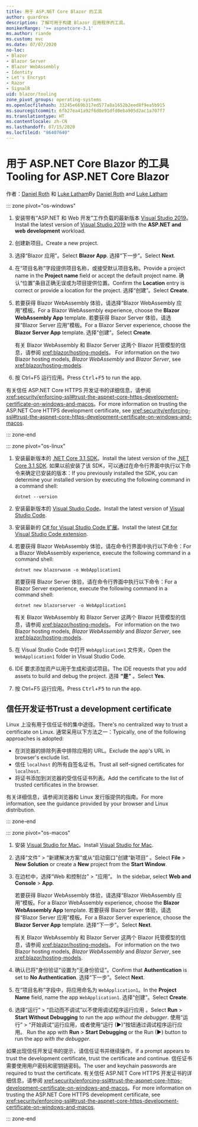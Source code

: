 ```yaml
---
title: 用于 ASP.NET Core Blazor 的工具
author: guardrex
description: 了解可用于构建 Blazor 应用程序的工具。
monikerRange: '>= aspnetcore-3.1'
ms.author: riande
ms.custom: mvc
ms.date: 07/07/2020
no-loc:
- Blazor
- Blazor Server
- Blazor WebAssembly
- Identity
- Let's Encrypt
- Razor
- SignalR
uid: blazor/tooling
zone_pivot_groups: operating-systems
ms.openlocfilehash: 33245e669b317ed577a8a1652b2eed8f9ea5b915
ms.sourcegitcommit: 6fb27ea41a92f6d0e91dfd0eba905d2ac1a707f7
ms.translationtype: HT
ms.contentlocale: zh-CN
ms.lasthandoff: 07/15/2020
ms.locfileid: "86407640"
---
```

# <a name="tooling-for-aspnet-core-blazor"></a><span data-ttu-id="bd837-103">用于 ASP.NET Core Blazor 的工具</span><span class="sxs-lookup"><span data-stu-id="bd837-103">Tooling for ASP.NET Core Blazor</span></span>

<span data-ttu-id="bd837-104">作者：[Daniel Roth](https://github.com/danroth27) 和 [Luke Latham](https://github.com/guardrex)</span><span class="sxs-lookup"><span data-stu-id="bd837-104">By [Daniel Roth](https://github.com/danroth27) and [Luke Latham](https://github.com/guardrex)</span></span>

::: zone pivot="os-windows"

1. <span data-ttu-id="bd837-105">安装带有“ASP.NET 和 Web 开发”工作负载的最新版本 [Visual Studio 2019](https://visualstudio.microsoft.com/downloads/)。</span><span class="sxs-lookup"><span data-stu-id="bd837-105">Install the latest version of [Visual Studio 2019](https://visualstudio.microsoft.com/downloads/) with the **ASP.NET and web development** workload.</span></span>

1. <span data-ttu-id="bd837-106">创建新项目。</span><span class="sxs-lookup"><span data-stu-id="bd837-106">Create a new project.</span></span>

1. <span data-ttu-id="bd837-107">选择“Blazor 应用”。</span><span class="sxs-lookup"><span data-stu-id="bd837-107">Select **Blazor App**.</span></span> <span data-ttu-id="bd837-108">选择“下一步”。</span><span class="sxs-lookup"><span data-stu-id="bd837-108">Select **Next**.</span></span>

1. <span data-ttu-id="bd837-109">在“项目名称”字段提供项目名称，或接受默认项目名称。</span><span class="sxs-lookup"><span data-stu-id="bd837-109">Provide a project name in the **Project name** field or accept the default project name.</span></span> <span data-ttu-id="bd837-110">确认“位置”条目正确无误或为项目提供位置。</span><span class="sxs-lookup"><span data-stu-id="bd837-110">Confirm the **Location** entry is correct or provide a location for the project.</span></span> <span data-ttu-id="bd837-111">选择“创建”。</span><span class="sxs-lookup"><span data-stu-id="bd837-111">Select **Create**.</span></span>

1. <span data-ttu-id="bd837-112">若要获得 Blazor WebAssembly 体验，请选择“Blazor WebAssembly 应用”模板。</span><span class="sxs-lookup"><span data-stu-id="bd837-112">For a Blazor WebAssembly experience, choose the **Blazor WebAssembly App** template.</span></span> <span data-ttu-id="bd837-113">若要获得 Blazor Server 体验，请选择“Blazor Server 应用”模板。</span><span class="sxs-lookup"><span data-stu-id="bd837-113">For a Blazor Server experience, choose the **Blazor Server App** template.</span></span> <span data-ttu-id="bd837-114">选择“创建”。</span><span class="sxs-lookup"><span data-stu-id="bd837-114">Select **Create**.</span></span>

   <span data-ttu-id="bd837-115">有关 Blazor WebAssembly 和 Blazor Server 这两个 Blazor 托管模型的信息，请参阅 <xref:blazor/hosting-models>。 </span><span class="sxs-lookup"><span data-stu-id="bd837-115">For information on the two Blazor hosting models, *Blazor WebAssembly* and *Blazor Server*, see <xref:blazor/hosting-models>.</span></span>

1. <span data-ttu-id="bd837-116">按 Ctrl+F5 运行应用<kbd></kbd><kbd></kbd>。</span><span class="sxs-lookup"><span data-stu-id="bd837-116">Press <kbd>Ctrl</kbd>+<kbd>F5</kbd> to run the app.</span></span>

<span data-ttu-id="bd837-117">有关信任 ASP.NET Core HTTPS 开发证书的详细信息，请参阅 <xref:security/enforcing-ssl#trust-the-aspnet-core-https-development-certificate-on-windows-and-macos>。</span><span class="sxs-lookup"><span data-stu-id="bd837-117">For more information on trusting the ASP.NET Core HTTPS development certificate, see <xref:security/enforcing-ssl#trust-the-aspnet-core-https-development-certificate-on-windows-and-macos>.</span></span>

::: zone-end

::: zone pivot="os-linux"

1. <span data-ttu-id="bd837-118">安装最新版本的 [.NET Core 3.1 SDK](https://dotnet.microsoft.com/download/dotnet-core/3.1)。</span><span class="sxs-lookup"><span data-stu-id="bd837-118">Install the latest version of the [.NET Core 3.1 SDK](https://dotnet.microsoft.com/download/dotnet-core/3.1).</span></span> <span data-ttu-id="bd837-119">如果以前安装了该 SDK，可以通过在命令行界面中执行以下命令来确定已安装的版本：</span><span class="sxs-lookup"><span data-stu-id="bd837-119">If you previously installed the SDK, you can determine your installed version by executing the following command in a command shell:</span></span>

   ```dotnetcli
   dotnet --version
   ```

1. <span data-ttu-id="bd837-120">安装最新版本的 [Visual Studio Code](https://code.visualstudio.com/)。</span><span class="sxs-lookup"><span data-stu-id="bd837-120">Install the latest version of [Visual Studio Code](https://code.visualstudio.com/).</span></span>

1. <span data-ttu-id="bd837-121">安装最新的 [C# for Visual Studio Code 扩展](https://marketplace.visualstudio.com/items?itemName=ms-dotnettools.csharp)。</span><span class="sxs-lookup"><span data-stu-id="bd837-121">Install the latest [C# for Visual Studio Code extension](https://marketplace.visualstudio.com/items?itemName=ms-dotnettools.csharp).</span></span>

1. <span data-ttu-id="bd837-122">若要获得 Blazor WebAssembly 体验，请在命令行界面中执行以下命令：</span><span class="sxs-lookup"><span data-stu-id="bd837-122">For a Blazor WebAssembly experience, execute the following command in a command shell:</span></span>

   ```dotnetcli
   dotnet new blazorwasm -o WebApplication1
   ```

   <span data-ttu-id="bd837-123">若要获得 Blazor Server 体验，请在命令行界面中执行以下命令：</span><span class="sxs-lookup"><span data-stu-id="bd837-123">For a Blazor Server experience, execute the following command in a command shell:</span></span>

   ```dotnetcli
   dotnet new blazorserver -o WebApplication1
   ```

   <span data-ttu-id="bd837-124">有关 Blazor WebAssembly 和 Blazor Server 这两个 Blazor 托管模型的信息，请参阅 <xref:blazor/hosting-models>。 </span><span class="sxs-lookup"><span data-stu-id="bd837-124">For information on the two Blazor hosting models, *Blazor WebAssembly* and *Blazor Server*, see <xref:blazor/hosting-models>.</span></span>

1. <span data-ttu-id="bd837-125">在 Visual Studio Code 中打开 `WebApplication1` 文件夹，</span><span class="sxs-lookup"><span data-stu-id="bd837-125">Open the `WebApplication1` folder in Visual Studio Code.</span></span>

1. <span data-ttu-id="bd837-126">IDE 要求添加资产以用于生成和调试项目。</span><span class="sxs-lookup"><span data-stu-id="bd837-126">The IDE requests that you add assets to build and debug the project.</span></span> <span data-ttu-id="bd837-127">选择 **“是”** 。</span><span class="sxs-lookup"><span data-stu-id="bd837-127">Select **Yes**.</span></span>

1. <span data-ttu-id="bd837-128">按 Ctrl+F5 运行应用<kbd></kbd><kbd></kbd>。</span><span class="sxs-lookup"><span data-stu-id="bd837-128">Press <kbd>Ctrl</kbd>+<kbd>F5</kbd> to run the app.</span></span>

## <a name="trust-a-development-certificate"></a><span data-ttu-id="bd837-129">信任开发证书</span><span class="sxs-lookup"><span data-stu-id="bd837-129">Trust a development certificate</span></span>

<span data-ttu-id="bd837-130">Linux 上没有用于信任证书的集中途径。</span><span class="sxs-lookup"><span data-stu-id="bd837-130">There's no centralized way to trust a certificate on Linux.</span></span> <span data-ttu-id="bd837-131">通常采用以下方法之一：</span><span class="sxs-lookup"><span data-stu-id="bd837-131">Typically, one of the following approaches is adopted:</span></span>

* <span data-ttu-id="bd837-132">在浏览器的排除列表中排除应用的 URL。</span><span class="sxs-lookup"><span data-stu-id="bd837-132">Exclude the app's URL in browser's exclude list.</span></span>
* <span data-ttu-id="bd837-133">信任 `localhost` 的所有自签名证书。</span><span class="sxs-lookup"><span data-stu-id="bd837-133">Trust all self-signed certificates for `localhost`.</span></span>
* <span data-ttu-id="bd837-134">将证书添加到浏览器的受信任证书列表。</span><span class="sxs-lookup"><span data-stu-id="bd837-134">Add the certificate to the list of trusted certificates in the browser.</span></span>

<span data-ttu-id="bd837-135">有关详细信息，请参阅浏览器和 Linux 发行版提供的指南。</span><span class="sxs-lookup"><span data-stu-id="bd837-135">For more information, see the guidance provided by your browser and Linux distribution.</span></span>

::: zone-end

::: zone pivot="os-macos"

1. <span data-ttu-id="bd837-136">安装 [Visual Studio for Mac](https://visualstudio.microsoft.com/vs/mac/)。</span><span class="sxs-lookup"><span data-stu-id="bd837-136">Install [Visual Studio for Mac](https://visualstudio.microsoft.com/vs/mac/).</span></span>

1. <span data-ttu-id="bd837-137">选择“文件” > “新建解决方案”或从“启动窗口”创建“新项目”   。</span><span class="sxs-lookup"><span data-stu-id="bd837-137">Select **File** > **New Solution** or create a **New** project from the **Start Window**.</span></span>

1. <span data-ttu-id="bd837-138">在边栏中，选择“Web 和控制台” > “应用”。 </span><span class="sxs-lookup"><span data-stu-id="bd837-138">In the sidebar, select **Web and Console** > **App**.</span></span>

   <span data-ttu-id="bd837-139">若要获得 Blazor WebAssembly 体验，请选择“Blazor WebAssembly 应用”模板。</span><span class="sxs-lookup"><span data-stu-id="bd837-139">For a Blazor WebAssembly experience, choose the **Blazor WebAssembly App** template.</span></span> <span data-ttu-id="bd837-140">若要获得 Blazor Server 体验，请选择“Blazor Server 应用”模板。</span><span class="sxs-lookup"><span data-stu-id="bd837-140">For a Blazor Server experience, choose the **Blazor Server App** template.</span></span> <span data-ttu-id="bd837-141">选择“下一步”。</span><span class="sxs-lookup"><span data-stu-id="bd837-141">Select **Next**.</span></span>

   <span data-ttu-id="bd837-142">有关 Blazor WebAssembly 和 Blazor Server 这两个 Blazor 托管模型的信息，请参阅 <xref:blazor/hosting-models>。 </span><span class="sxs-lookup"><span data-stu-id="bd837-142">For information on the two Blazor hosting models, *Blazor WebAssembly* and *Blazor Server*, see <xref:blazor/hosting-models>.</span></span>

1. <span data-ttu-id="bd837-143">确认已将“身份验证”设置为“无身份验证”。</span><span class="sxs-lookup"><span data-stu-id="bd837-143">Confirm that **Authentication** is set to **No Authentication**.</span></span> <span data-ttu-id="bd837-144">选择“下一步”。</span><span class="sxs-lookup"><span data-stu-id="bd837-144">Select **Next**.</span></span>

1. <span data-ttu-id="bd837-145">在“项目名称”字段中，将应用命名为 `WebApplication1`。</span><span class="sxs-lookup"><span data-stu-id="bd837-145">In the **Project Name** field, name the app `WebApplication1`.</span></span> <span data-ttu-id="bd837-146">选择“创建”。</span><span class="sxs-lookup"><span data-stu-id="bd837-146">Select **Create**.</span></span>

1. <span data-ttu-id="bd837-147">选择“运行” > “启动而不调试”以不使用调试程序运行应用 。</span><span class="sxs-lookup"><span data-stu-id="bd837-147">Select **Run** > **Start Without Debugging** to run the app *without the debugger*.</span></span> <span data-ttu-id="bd837-148">使用“运行” > “开始调试”运行应用，或者使用“运行 (&#9654;)”按钮通过调试程序运行应用。 </span><span class="sxs-lookup"><span data-stu-id="bd837-148">Run the app with **Run** > **Start Debugging** or the Run (&#9654;) button to run the app *with the debugger*.</span></span>

<span data-ttu-id="bd837-149">如果出现信任开发证书的提示，请信任证书并继续操作。</span><span class="sxs-lookup"><span data-stu-id="bd837-149">If a prompt appears to trust the development certificate, trust the certificate and continue.</span></span> <span data-ttu-id="bd837-150">信任证书需要使用用户密码和密钥链密码。</span><span class="sxs-lookup"><span data-stu-id="bd837-150">The user and keychain passwords are required to trust the certificate.</span></span> <span data-ttu-id="bd837-151">有关信任 ASP.NET Core HTTPS 开发证书的详细信息，请参阅 <xref:security/enforcing-ssl#trust-the-aspnet-core-https-development-certificate-on-windows-and-macos>。</span><span class="sxs-lookup"><span data-stu-id="bd837-151">For more information on trusting the ASP.NET Core HTTPS development certificate, see <xref:security/enforcing-ssl#trust-the-aspnet-core-https-development-certificate-on-windows-and-macos>.</span></span>

::: zone-end
